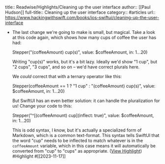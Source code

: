 title:: Readwise/Highlights/Cleaning up the user interface
author:: [[Paul Hudson]]
full-title:: Cleaning up the user interface
category:: #articles
url:: https://www.hackingwithswift.com/books/ios-swiftui/cleaning-up-the-user-interface
- The last change we're going to make is small, but magical. Take a look at this code again, which shows how many cups of coffee the user has had:
  
    Stepper("\(coffeeAmount) cup(s)", value: $coffeeAmount, in: 1...20)
  
  Writing "cup(s)" works, but it's a bit lazy. Ideally we'd show "1 cup", but "2 cups", "3 cups", and so on – we'd have correct plurals here.
  
  We *could* correct that with a ternary operator like this:
  
    Stepper(coffeeAmount == 1 ? "1 cup" : "\(coffeeAmount) cup(s)", value: $coffeeAmount, in: 1...20)
  
  But SwiftUI has an even better solution: it can handle the pluralization for us! Change your code to this:
  
    Stepper("^[\(coffeeAmount) cup](inflect: true)", value: $coffeeAmount, in: 1...20)
  
  This is odd syntax, I know, but it's actually a specialized form of Markdown, which is a common text-format. This syntax tells SwiftUI that the word "cup" needs to be inflected to match whatever is in the `coffeeAmount` variable, which in this case means it will automatically be converted from "cup" to "cups" as appropriate. ([View Highlight](https://read.readwise.io/read/01hfcq4c1xccrh7nssv8j7msst)) #Highlight #[[2023-11-17]]